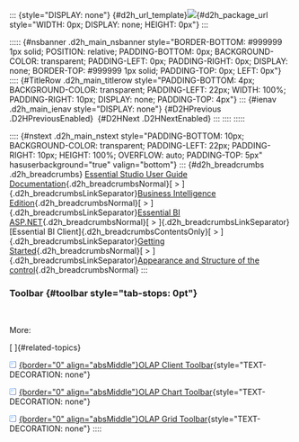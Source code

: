 ::: {style="DISPLAY: none"}
[](ms-xhelp:///?Id=d2h_url_template){#d2h_url_template}![](!package_url!){#d2h_package_url style="WIDTH: 0px; DISPLAY: none; HEIGHT: 0px"}
:::

::::: {#nsbanner .d2h_main_nsbanner style="BORDER-BOTTOM: #999999 1px solid; POSITION: relative; PADDING-BOTTOM: 0px; BACKGROUND-COLOR: transparent; PADDING-LEFT: 0px; PADDING-RIGHT: 0px; DISPLAY: none; BORDER-TOP: #999999 1px solid; PADDING-TOP: 0px; LEFT: 0px"}
:::: {#TitleRow .d2h_main_titlerow style="PADDING-BOTTOM: 4px; BACKGROUND-COLOR: transparent; PADDING-LEFT: 22px; WIDTH: 100%; PADDING-RIGHT: 10px; DISPLAY: none; PADDING-TOP: 4px"}
::: {#ienav .d2h_main_ienav style="DISPLAY: none"}
[](ms-xhelp:///?Id=5eefc693-d23d-481b-92b8-6a7d9ff5439b){#D2HPrevious .D2HPreviousEnabled}  [](ms-xhelp:///?Id=44d13db2-94fe-4d93-a430-4768464bd945){#D2HNext .D2HNextEnabled}
:::
::::
:::::

:::: {#nstext .d2h_main_nstext style="PADDING-BOTTOM: 10px; BACKGROUND-COLOR: transparent; PADDING-LEFT: 22px; PADDING-RIGHT: 10px; HEIGHT: 100%; OVERFLOW: auto; PADDING-TOP: 5px" hasuserbackground="true" valign="bottom"}
::: {#d2h_breadcrumbs .d2h_breadcrumbs}
[Essential Studio User Guide Documentation](ms-xhelp:///?Id=12457748-09e3-4d74-a240-8e049cedf030){.d2h_breadcrumbsNormal}[ \> ]{.d2h_breadcrumbsLinkSeparator}[Business Intelligence Edition](ms-xhelp:///?Id=fdf33dd8-62b2-47b9-ad7b-fc50e590bca5){.d2h_breadcrumbsNormal}[ \> ]{.d2h_breadcrumbsLinkSeparator}[Essential BI ASP.NET](ms-xhelp:///?Id=99c6694e-59c3-4c59-abb5-ce9ce9a948bc){.d2h_breadcrumbsNormal}[ \> ]{.d2h_breadcrumbsLinkSeparator}[Essential BI Client]{.d2h_breadcrumbsContentsOnly}[ \> ]{.d2h_breadcrumbsLinkSeparator}[Getting Started](ms-xhelp:///?Id=d67227c0-bba2-4943-acc1-d5c64f70f90b){.d2h_breadcrumbsNormal}[ \> ]{.d2h_breadcrumbsLinkSeparator}[Appearance and Structure of the control](ms-xhelp:///?Id=5eefc693-d23d-481b-92b8-6a7d9ff5439b){.d2h_breadcrumbsNormal}
:::

### Toolbar {#toolbar style="tab-stops: 0pt"}

 

More:

[ ]{#related-topics}

[![](button.gif){border="0" align="absMiddle"}OLAP Client Toolbar](ms-xhelp:///?Id=d4ff2ab0-a536-412c-b052-855833c66c1c){style="TEXT-DECORATION: none"}

[![](button.gif){border="0" align="absMiddle"}OLAP Chart Toolbar](ms-xhelp:///?Id=96e979fc-c9a6-4a27-9dbb-1f589a353922){style="TEXT-DECORATION: none"}

[![](button.gif){border="0" align="absMiddle"}OLAP Grid Toolbar](ms-xhelp:///?Id=d9585504-dcb9-4ee5-b0a0-9c1933860e77){style="TEXT-DECORATION: none"}
::::
